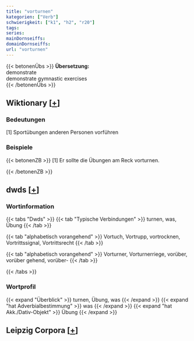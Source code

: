 ```yaml
---
title: "vorturnen"
kategorien: ["Verb"]
schwierigkeit: ["k1", "h2", "r20"]
tags:
series:
mainDornseiffs:
domainDornseiffs:
url: "vorturnen"
---
```


{{< betonenÜbs >}}
**Übersetzung:**  
demonstrate  
demonstrate gymnastic exercises  
{{< /betonenÜbs >}}

## Wiktionary [[+](https://de.wiktionary.org/wiki/vorturnen)]

### Bedeutungen
[1] Sportübungen anderen Personen vorführen  

### Beispiele
{{< betonenZB >}}
[1] Er sollte die Übungen am Reck vorturnen.  

{{< /betonenZB >}}


## dwds [[+](https://www.dwds.de/wb/vorturnen)]

### Wortinformation
{{< tabs "Dwds" >}}
{{< tab "Typische Verbindungen" >}}
turnen, was, Übung
{{< /tab >}}

{{< tab "alphabetisch vorangehend" >}}
Vortuch, Vortrupp, vortrocknen, Vortrittssignal, Vortrittsrecht
{{< /tab >}}

{{< tab "alphabetisch vorangehend" >}}
Vorturner, Vorturnerriege, vorüber, vorüber gehend, vorüber-
{{< /tab >}}

{{< /tabs >}}

### Wortprofil
{{< expand "Überblick" >}} turnen, Übung, was {{< /expand >}}
{{< expand "hat Adverbialbestimmung" >}} was {{< /expand >}}
{{< expand "hat Akk./Dativ-Objekt" >}} Übung {{< /expand >}}

## Leipzig Corpora [[+](https://corpora.uni-leipzig.de/en/res?word=vorturnen&corpusId=deu_newscrawl-public_2018)]

